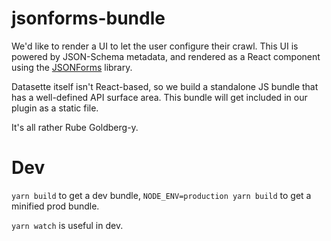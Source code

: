 # jsonforms-bundle

We'd like to render a UI to let the user configure their crawl. This UI is powered
by JSON-Schema metadata, and rendered as a React component using the [JSONForms](https://jsonforms.io/)
library.

Datasette itself isn't React-based, so we build a standalone JS bundle that has a
well-defined API surface area. This bundle will get included in our plugin as
a static file.

It's all rather Rube Goldberg-y.

# Dev

`yarn build` to get a dev bundle, `NODE_ENV=production yarn build` to get a minified prod bundle.

`yarn watch` is useful in dev.
